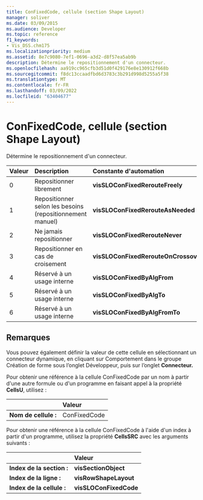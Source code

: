 ```yaml
---
title: ConFixedCode, cellule (section Shape Layout)
manager: soliver
ms.date: 03/09/2015
ms.audience: Developer
ms.topic: reference
f1_keywords:
- Vis_DSS.chm175
ms.localizationpriority: medium
ms.assetid: 8e7c9080-7ef1-0696-a3d2-d8f57ea5ab9b
description: Détermine le repositionnement d'un connecteur.
ms.openlocfilehash: aa919cc965cfb3d51d0f429176e8e130912f668b
ms.sourcegitcommit: f8dc13ccaadfbd6d3783c3b291d998d5255a5f38
ms.translationtype: MT
ms.contentlocale: fr-FR
ms.lasthandoff: 03/09/2022
ms.locfileid: "63404677"
---
```

# <a name="confixedcode-cell-shape-layout-section"></a>ConFixedCode, cellule (section Shape Layout)

Détermine le repositionnement d'un connecteur.
  
|**Valeur**|**Description**|**Constante d'automation**|
|:-----|:-----|:-----|
|0  <br/> |Repositionner librement  <br/> |**visSLOConFixedRerouteFreely** <br/> |
|1  <br/> |Repositionner selon les besoins (repositionnement manuel)  <br/> |**visSLOConFixedRerouteAsNeeded** <br/> |
|2  <br/> |Ne jamais repositionner  <br/> |**visSLOConFixedRerouteNever** <br/> |
|3  <br/> |Repositionner en cas de croisement  <br/> |**visSLOConFixedRerouteOnCrossover** <br/> |
|4  <br/> |Réservé à un usage interne  <br/> |**visSLOConFixedByAlgFrom** <br/> |
|5  <br/> |Réservé à un usage interne  <br/> |**visSLOConFixedByAlgTo** <br/> |
|6   <br/> |Réservé à un usage interne  <br/> |**visSLOConFixedByAlgFromTo** <br/> |
   
## <a name="remarks"></a>Remarques

Vous pouvez également définir la valeur de cette cellule en sélectionnant un connecteur dynamique, en cliquant sur Comportement  dans le groupe Création de [](run-in-developer-mode-display-the-developer-tab.md) forme sous l’onglet Développeur, puis sur l’onglet **Connecteur.**  
  
Pour obtenir une référence à la cellule ConFixedCode par un nom à partir d'une autre formule ou d'un programme en faisant appel à la propriété **CellsU**, utilisez : 
  
||Valeur |
|:-----|:-----|
|**Nom de cellule :**  <br/> |ConFixedCode  <br/> |
   
Pour obtenir une référence à la cellule ConFixedCode à l'aide d'un index à partir d'un programme, utilisez la propriété **CellsSRC** avec les arguments suivants : 
  
||Valeur |
|:-----|:-----|
|**Index de la section :**  <br/> |**visSectionObject** <br/> |
|**Index de la ligne :**  <br/> |**visRowShapeLayout** <br/> |
|**Index de la cellule :**  <br/> |**visSLOConFixedCode** <br/> |
   

